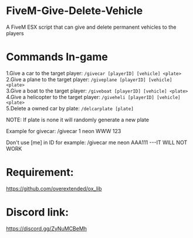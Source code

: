 # FiveM-Give-Delete-Vehicle
A FiveM ESX script that can give and delete permanent vehicles to the players

# Commands In-game
1.Give a car to the target player:  ``/givecar [playerID] [vehicle] <plate>``    
2.Give a plane to the target player:  ``/giveplane [playerID] [vehicle] <plate>``    
3.Give a boat to the target player:  ``/giveboat [playerID] [vehicle] <plate>``    
4.Give a helicopter to the target player:  ``/giveheli [playerID] [vehicle] <plate>``   
5.Delete a owned car by plate: ``/delcarplate [plate]``  

NOTE: If plate is none it will randomly generate a new plate  

Example for givecar:
/givecar 1 neon WWW 123

Don't use [me] in ID for example:
/givecar me neon AAA111 ---IT WILL NOT WORK


# Requirement:
https://github.com/overextended/ox_lib

# Discord link:
https://discord.gg/ZyNuMCBeMh
